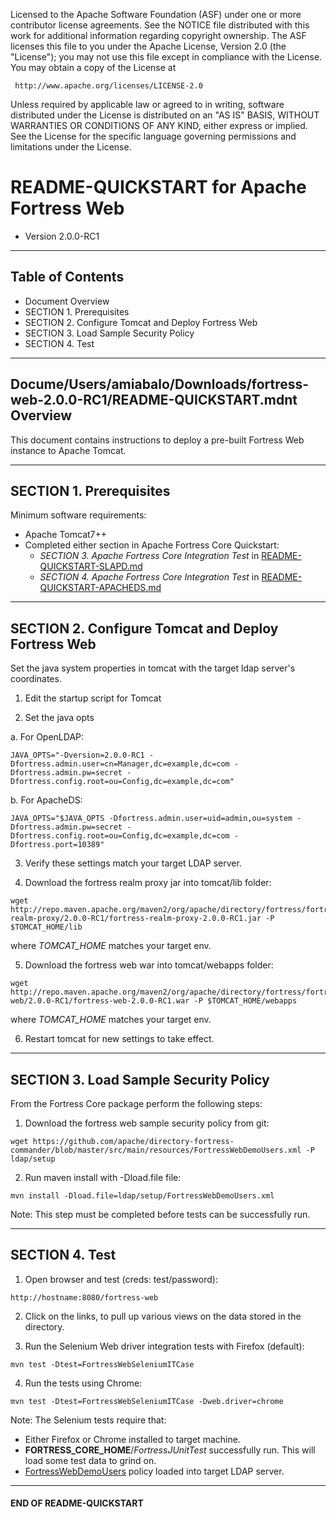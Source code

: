    Licensed to the Apache Software Foundation (ASF) under one
   or more contributor license agreements.  See the NOTICE file
   distributed with this work for additional information
   regarding copyright ownership.  The ASF licenses this file
   to you under the Apache License, Version 2.0 (the
   "License"); you may not use this file except in compliance
   with the License.  You may obtain a copy of the License at

     http://www.apache.org/licenses/LICENSE-2.0

   Unless required by applicable law or agreed to in writing,
   software distributed under the License is distributed on an
   "AS IS" BASIS, WITHOUT WARRANTIES OR CONDITIONS OF ANY
   KIND, either express or implied.  See the License for the
   specific language governing permissions and limitations
   under the License.

# README-QUICKSTART for Apache Fortress Web
 * Version 2.0.0-RC1

-------------------------------------------------------------------------------
## Table of Contents

 * Document Overview
 * SECTION 1. Prerequisites
 * SECTION 2. Configure Tomcat and Deploy Fortress Web
 * SECTION 3. Load Sample Security Policy
 * SECTION 4. Test

___________________________________________________________________________________
## Docume/Users/amiabalo/Downloads/fortress-web-2.0.0-RC1/README-QUICKSTART.mdnt Overview

This document contains instructions to deploy a pre-built Fortress Web instance to Apache Tomcat.

-------------------------------------------------------------------------------
## SECTION 1. Prerequisites

Minimum software requirements:
 * Apache Tomcat7++
 * Completed either section in Apache Fortress Core Quickstart:
    * *SECTION 3. Apache Fortress Core Integration Test* in [README-QUICKSTART-SLAPD.md](https://github.com/apache/directory-fortress-core/blob/master/README-QUICKSTART-SLAPD.md)
    * *SECTION 4. Apache Fortress Core Integration Test* in [README-QUICKSTART-APACHEDS.md](https://github.com/apache/directory-fortress-core/blob/master/README-QUICKSTART-APACHEDS.md)

___________________________________________________________________________________
## SECTION 2. Configure Tomcat and Deploy Fortress Web

Set the java system properties in tomcat with the target ldap server's coordinates.

1. Edit the startup script for Tomcat

2. Set the java opts

 a. For OpenLDAP:

 ```
 JAVA_OPTS="-Dversion=2.0.0-RC1 -Dfortress.admin.user=cn=Manager,dc=example,dc=com -Dfortress.admin.pw=secret -Dfortress.config.root=ou=Config,dc=example,dc=com"
 ```

 b. For ApacheDS:
 ```
 JAVA_OPTS="$JAVA_OPTS -Dfortress.admin.user=uid=admin,ou=system -Dfortress.admin.pw=secret -Dfortress.config.root=ou=Config,dc=example,dc=com -Dfortress.port=10389"
 ```

3. Verify these settings match your target LDAP server.

4. Download the fortress realm proxy jar into tomcat/lib folder:

  ```
  wget http://repo.maven.apache.org/maven2/org/apache/directory/fortress/fortress-realm-proxy/2.0.0-RC1/fortress-realm-proxy-2.0.0-RC1.jar -P $TOMCAT_HOME/lib
  ```

  where *TOMCAT_HOME* matches your target env.

5. Download the fortress web war into tomcat/webapps folder:

  ```
  wget http://repo.maven.apache.org/maven2/org/apache/directory/fortress/fortress-web/2.0.0-RC1/fortress-web-2.0.0-RC1.war -P $TOMCAT_HOME/webapps
  ```

  where *TOMCAT_HOME* matches your target env.

6. Restart tomcat for new settings to take effect.

___________________________________________________________________________________
## SECTION 3. Load Sample Security Policy

From the Fortress Core package perform the following steps:

1. Download the fortress web sample security policy from git:

 ```
 wget https://github.com/apache/directory-fortress-commander/blob/master/src/main/resources/FortressWebDemoUsers.xml -P ldap/setup
 ```

2. Run maven install with -Dload.file file:

 ```
 mvn install -Dload.file=ldap/setup/FortressWebDemoUsers.xml
 ```

 Note: This step must be completed before tests can be successfully run.

___________________________________________________________________________________
## SECTION 4. Test

1. Open browser and test (creds: test/password):

 ```
 http://hostname:8080/fortress-web
 ```

2. Click on the links, to pull up various views on the data stored in the directory.

3. Run the Selenium Web driver integration tests with Firefox (default):

 ```
 mvn test -Dtest=FortressWebSeleniumITCase
 ```

4. Run the tests using Chrome:

 ```
 mvn test -Dtest=FortressWebSeleniumITCase -Dweb.driver=chrome
 ```

 Note: The Selenium tests require that:
 * Either Firefox or Chrome installed to target machine.
 * **FORTRESS_CORE_HOME**/*FortressJUnitTest* successfully run.  This will load some test data to grind on.
 * [FortressWebDemoUsers](./src/main/resources/FortressWebDemoUsers.xml) policy loaded into target LDAP server.

___________________________________________________________________________________
#### END OF README-QUICKSTART
